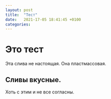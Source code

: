 ```yaml
---
layout: post
title:  "Тест"
date:   2021-17-05 18:41:45 +0100
categories:
---
```


# Это тест
Эта слива не настоящая. Она пластмассовая.

## Сливы вкусные.
Хоть с этим и не все согласны.
